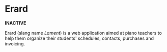 # Erard

**INACTIVE**

Erard (slang name *Lament*) is a web application aimed at piano teachers to help them organize their students' schedules, contacts, purchases and invoicing. 